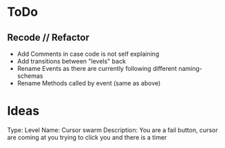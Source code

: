 # ToDo
## Recode // Refactor
- Add Comments in case code is not self explaining
- Add transitions between "levels" back
- Rename Events as there are currently following different naming-schemas
- Rename Methods called by event (same as above)

# Ideas 

Type: Level
Name: Cursor swarm
Description:
You are a fail button, cursor are coming at you trying to click you and there is a timer